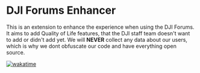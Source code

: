 # DJI Forums Enhancer

This is an extension to enhance the experience when using the DJI Forums. It aims to add Quality of Life features, that the DJI staff team doesn't want to add or didn't add yet.
We will **NEVER** collect any data about our users, which is why we dont obfuscate our code and have everything open source.

[![wakatime](https://wakatime.com/badge/user/018b1dd8-2e38-4f53-9930-e2807ad27310/project/018dc230-38fd-43cf-9054-95d311ec0833.svg)](https://wakatime.com/badge/user/018b1dd8-2e38-4f53-9930-e2807ad27310/project/018dc230-38fd-43cf-9054-95d311ec0833)
